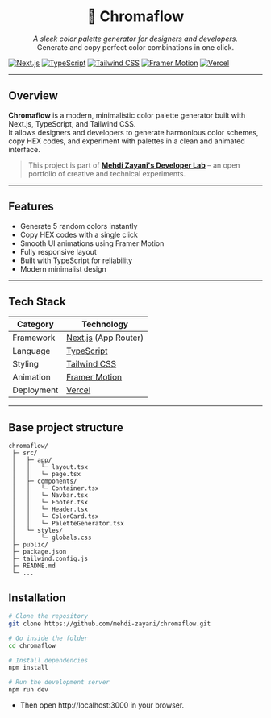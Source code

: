 <h1 align="center">🎨 Chromaflow</h1>

<p align="center">
  <em>A sleek color palette generator for designers and developers.</em><br/>
  Generate and copy perfect color combinations in one click.
</p>

<p align="center">
  
  <a href="https://nextjs.org/" target="_blank"><img src="https://img.shields.io/badge/Next.js-000000?style=for-the-badge&logo=nextdotjs&logoColor=white" alt="Next.js" /></a>
  <a href="https://www.typescriptlang.org/" target="_blank"><img src="https://img.shields.io/badge/TypeScript-007ACC?style=for-the-badge&logo=typescript&logoColor=white" alt="TypeScript" /></a>
  <a href="https://tailwindcss.com/" target="_blank"><img src="https://img.shields.io/badge/Tailwind_CSS-38B2AC?style=for-the-badge&logo=tailwind-css&logoColor=white" alt="Tailwind CSS" /></a>
  <a href="https://www.framer.com/motion/" target="_blank"><img src="https://img.shields.io/badge/Framer_Motion-EA4C89?style=for-the-badge&logo=framer&logoColor=white" alt="Framer Motion" /></a>
  <a href="https://vercel.com/" target="_blank"><img src="https://img.shields.io/badge/Deployed_on-Vercel-black?style=for-the-badge&logo=vercel&logoColor=white" alt="Vercel" /></a>
</p>

---

## Overview

**Chromaflow** is a modern, minimalistic color palette generator built with Next.js, TypeScript, and Tailwind CSS.  
It allows designers and developers to generate harmonious color schemes, copy HEX codes, and experiment with palettes in a clean and animated interface.

> This project is part of [**Mehdi Zayani's Developer Lab**](https://mehdizayani.com/thelab) – an open portfolio of creative and technical experiments.

---

## Features

- Generate 5 random colors instantly  
- Copy HEX codes with a single click  
- Smooth UI animations using Framer Motion  
- Fully responsive layout  
- Built with TypeScript for reliability  
- Modern minimalist design  

---

## Tech Stack

| Category | Technology |
|-----------|-------------|
| Framework | [Next.js](https://nextjs.org/) (App Router) |
| Language | [TypeScript](https://www.typescriptlang.org/) |
| Styling | [Tailwind CSS](https://tailwindcss.com/) |
| Animation | [Framer Motion](https://www.framer.com/motion/) |
| Deployment | [Vercel](https://vercel.com/) |

---

## Base project structure

```
chromaflow/
 ├─ src/
 │   ├─ app/
 │   │   └─ layout.tsx
 │   │   └─ page.tsx
 │   ├─ components/
 │   │   └─ Container.tsx
 │   │   └─ Navbar.tsx
 │   │   └─ Footer.tsx
 │   │   └─ Header.tsx
 │   │   └─ ColorCard.tsx
 │   │   └─ PaletteGenerator.tsx
 │   └─ styles/
 │       └─ globals.css
 ├─ public/
 ├─ package.json
 ├─ tailwind.config.js
 ├─ README.md
 └─ ...
```


## Installation

```bash
# Clone the repository
git clone https://github.com/mehdi-zayani/chromaflow.git

# Go inside the folder
cd chromaflow

# Install dependencies
npm install

# Run the development server
npm run dev

```

- Then open http://localhost:3000 in your browser.



